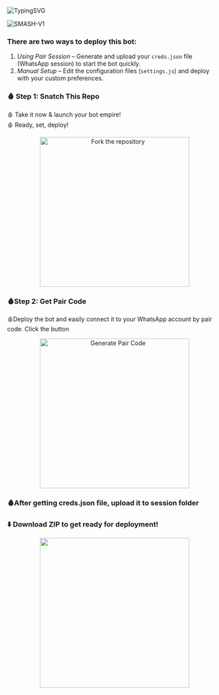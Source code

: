 ![TypingSVG](https://readme-typing-svg.demolab.com?font=Source+Code+Pro&size=40&duration=3000&pause=700&color=00CED1&center=true&vCenter=true&width=1000&height=90&lines=ＳＭＡＳＨ－Ｖ１:+ＴＨＥ+ＵＬＴＩＭＡＴＥ+ＢＯＴ;🩸+ＦＵＬＬＹ－ＬＯＡＤＥＤ,+ＦＡＳＴ+＆+ＳＭＡＲＴ+🩸;🩸+ＢＲＯＵＧＨＴ+ＴＯ+ＹＯＵ+ＢＹ+ＳＩＲ+ＬＯＦＴ+🩸;🩸+ＪＯＩＮ+ＴＨＥ+ＮＥＸＴ－ＧＥＮ+ＢＯＴ+ＡＧＥ+🩸)


![SMASH-V1](https://files.catbox.moe/fwoxv5.jpg)


###  There are two ways to deploy this bot:

1. *Using Pair Session* – Generate and upload your `creds.json` file (WhatsApp session) to start the bot quickly.
2. *Manual Setup* – Edit the configuration files (`settings.js`) and deploy with your custom preferences.



### 🩸 Step 1: Snatch This Repo  
🩸 Take it now & launch your bot empire!  
🩸 Ready, set, deploy!  



</div>


<div align="center">
  <a href="https://github.com/smash-bot/smash-v1/fork">
    <img src="https://img.shields.io/badge/Fork-Repository-lightgrey?style=for-the-badge&logo=github&logoColor=black&labelColor=gray&color=white&glowColor=gray" alt="Fork the repository" width="350" />
  </a>
</div>


### 🩸Step 2: Get Pair Code

🩸Deploy the bot and easily connect it to your WhatsApp account by pair code. Click the button 



<div align="center" style="margin-top:10px;">
  <a href="https://knight-bot-paircode.onrender.com" target="_blank">
    <img src="https://img.shields.io/badge/GET%20PAIR%20CODE-Easy%20Method-808080?style=for-the-badge" alt="Generate Pair Code" width="350" />
  </a>
</div>



### 🩸After getting creds.json file, upload it to session folder


###  ⬇️ Download ZIP to get ready for deployment!

<div align="center">
  <a href="https://files.catbox.moe/yourfilename.zip">
    <img src="https://img.shields.io/badge/Download%20ZIP-808080?style=for-the-badge&logo=archive&logoColor=white" width="350" />
  </a>
</div>
